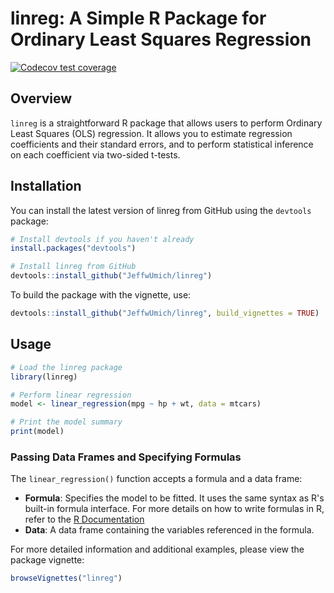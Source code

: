# linreg: A Simple R Package for Ordinary Least Squares Regression
[![Codecov test coverage](https://codecov.io/gh/JeffwUmich/linreg/graph/badge.svg)](https://app.codecov.io/gh/JeffwUmich/linreg)
## Overview

`linreg` is a straightforward R package that allows users to perform Ordinary Least Squares (OLS) regression. It allows you to estimate regression coefficients and their standard errors, and to perform statistical inference on each coefficient via two-sided t-tests.

## Installation

You can install the latest version of linreg from GitHub using the `devtools` package:
```r
# Install devtools if you haven't already
install.packages("devtools")

# Install linreg from GitHub
devtools::install_github("JeffwUmich/linreg")
```

To build the package with the vignette, use:
```R
devtools::install_github("JeffwUmich/linreg", build_vignettes = TRUE)
```

## Usage
```r
# Load the linreg package
library(linreg)

# Perform linear regression
model <- linear_regression(mpg ~ hp + wt, data = mtcars)

# Print the model summary
print(model)
```
### Passing Data Frames and Specifying Formulas
The `linear_regression()` function accepts a formula and a data frame:
- **Formula**: Specifies the model to be fitted. It uses the same syntax as R's built-in formula interface. For more details on how to write formulas in R, refer to the [R Documentation](https://www.rdocumentation.org/packages/stats/versions/3.6.2/topics/formula)
- **Data**: A data frame containing the variables referenced in the formula.

For more detailed information and additional examples, please view the package vignette:
```r
browseVignettes("linreg")
```
